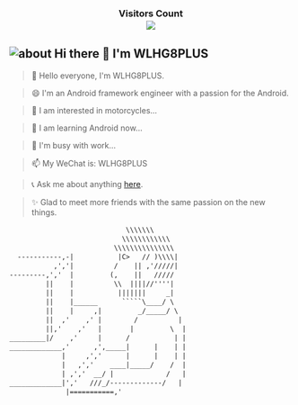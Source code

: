 <div>
  <h3 align="center"> 
    Visitors Count<br>
    <img align="center" src="https://profile-counter.glitch.me/WLHG8PLUS/count.svg" />
  </h3>
</div>

 ## <img width="45" alt="about" src="https://raw.github.com/elizarov/elizarov/master/about.png">  Hi there 👋 I'm WLHG8PLUS

>  👋 Hello everyone, I'm WLHG8PLUS.

>  😄 I'm an Android framework engineer with a passion for the Android.

>  👀 I am interested in motorcycles...

>  🌱 I am learning Android now...

>  💞️ I'm busy with work...

>  📫 My WeChat is: WLHG8PLUS

>  📞 Ask me about anything [here](https://coolandroid.blog.csdn.net/).

>  ✨ Glad to meet more friends with the same passion on the new things. 

[^_^]: ## **Language**  

[^_^]: <code><img height="30" src="https://raw.githubusercontent.com/github/explore/80688e429a7d4ef2fca1e82350fe8e3517d3494d/topics/java/java.png"></code>
[^_^]: <code><img height="30" src="https://raw.githubusercontent.com/github/explore/80688e429a7d4ef2fca1e82350fe8e3517d3494d/topics/android/android.png"></code>
[^_^]: <code><img height="30" src="https://raw.githubusercontent.com/github/explore/80688e429a7d4ef2fca1e82350fe8e3517d3494d/topics/mysql/mysql.png"></code>
[^_^]: <code><img height="30" src="https://raw.githubusercontent.com/github/explore/80688e429a7d4ef2fca1e82350fe8e3517d3494d/topics/redis/redis.png"></code>
[^_^]: <code><img height="30" src="https://raw.githubusercontent.com/github/explore/80688e429a7d4ef2fca1e82350fe8e3517d3494d/topics/mongodb/mongodb.png"></code>
[^_^]: <code><img height="30" src="https://raw.githubusercontent.com/github/explore/80688e429a7d4ef2fca1e82350fe8e3517d3494d/topics/terminal/terminal.png"></code>
[^_^]: <code><img height="30" src="https://raw.githubusercontent.com/github/explore/80688e429a7d4ef2fca1e82350fe8e3517d3494d/topics/visual-studio-code/visual-studio-code.png"></code>



<!--## **GitHub Estatísticas**-->
<!--![WLHG8PLUS's GitHub stats](https://github-readme-stats.vercel.app/api?username=WLHG8PLUS-1&theme=radical&show_icons=true) -->

<!--![WLHG8PLUS](https://github-readme-stats.vercel.app/api/top-langs/?username=WLHG8PLUS-1&hide=html&layout=compact&theme=radical)-->

<!--![WLHG8PLUS](https://github-profile-summary-cards.vercel.app/api/cards/profile-details?username=WLHG8PLUS-1&theme=monokai)-->

```
                             \\\\\\\
                            \\\\\\\\\\\\
                          \\\\\\\\\\\\\\\
  -----------,-|           |C>   // )\\\\|
           ,','|          /    || ,'/////|
---------,','  |         (,    ||   /////
         ||    |          \\  ||||//''''|
         ||    |           |||||||     _|
         ||    |______      `````\____/ \
         ||    |     ,|         _/_____/ \
         ||  ,'    ,' |        /          |
         ||,'    ,'   |       |         \  |
_________|/    ,'     |      /           | |
_____________,'      ,',_____|      |    | |
             |     ,','      |      |    | |
             |   ,','    ____|_____/    /  |
             | ,','  __/ |             /   |
_____________|','   ///_/-------------/   |
              |===========,'
```